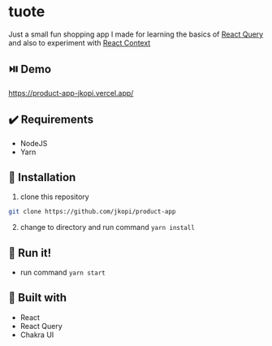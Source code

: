 # tuote

Just a small fun shopping app I made for learning the basics of [React Query](https://react-query-v3.tanstack.com/) and also to experiment with [React Context](https://reactjs.org/docs/context.html)

## ⏯️ Demo
https://product-app-jkopi.vercel.app/

## ✔️ Requirements
- NodeJS
- Yarn

## 🚀 Installation
1. clone this repository
  ```sh
  git clone https://github.com/jkopi/product-app
  ```
2. change to directory and run command `yarn install`


## 🏃 Run it!
- run command `yarn start`

## 🔧 Built with
- React
- React Query
- Chakra UI
